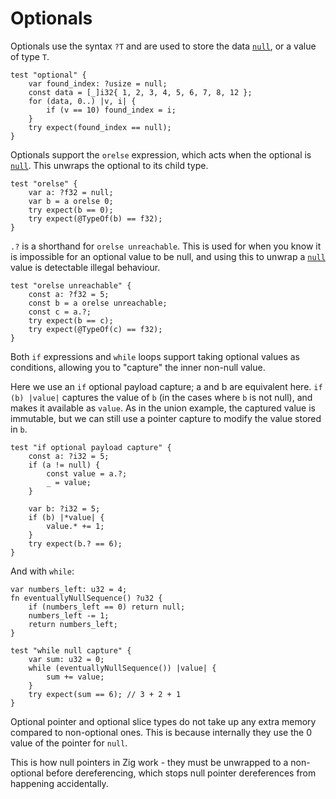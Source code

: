 # Optionals

Optionals use the syntax `?T` and are used to store the data
[`null`](https://ziglang.org/documentation/master/#null), or a value of type
`T`.

```zig
test "optional" {
    var found_index: ?usize = null;
    const data = [_]i32{ 1, 2, 3, 4, 5, 6, 7, 8, 12 };
    for (data, 0..) |v, i| {
        if (v == 10) found_index = i;
    }
    try expect(found_index == null);
}
```

Optionals support the `orelse` expression, which acts when the optional is
[`null`](https://ziglang.org/documentation/master/#null). This unwraps the
optional to its child type.

```zig
test "orelse" {
    var a: ?f32 = null;
    var b = a orelse 0;
    try expect(b == 0);
    try expect(@TypeOf(b) == f32);
}
```

`.?` is a shorthand for `orelse unreachable`. This is used for when you know it
is impossible for an optional value to be null, and using this to unwrap a
[`null`](https://ziglang.org/documentation/master/#null) value is detectable
illegal behaviour.

```zig
test "orelse unreachable" {
    const a: ?f32 = 5;
    const b = a orelse unreachable;
    const c = a.?;
    try expect(b == c);
    try expect(@TypeOf(c) == f32);
}
```

Both `if` expressions and `while` loops support taking optional values as conditions,
allowing you to "capture" the inner non-null value.

Here we use an `if` optional payload capture; a and b are equivalent here.
`if (b) |value|` captures the value of `b` (in the cases where `b` is not null),
and makes it available as `value`. As in the union example, the captured value
is immutable, but we can still use a pointer capture to modify the value stored
in `b`.

```zig
test "if optional payload capture" {
    const a: ?i32 = 5;
    if (a != null) {
        const value = a.?;
        _ = value;
    }

    var b: ?i32 = 5;
    if (b) |*value| {
        value.* += 1;
    }
    try expect(b.? == 6);
}
```

And with `while`:

```zig
var numbers_left: u32 = 4;
fn eventuallyNullSequence() ?u32 {
    if (numbers_left == 0) return null;
    numbers_left -= 1;
    return numbers_left;
}

test "while null capture" {
    var sum: u32 = 0;
    while (eventuallyNullSequence()) |value| {
        sum += value;
    }
    try expect(sum == 6); // 3 + 2 + 1
}
```

Optional pointer and optional slice types do not take up any extra memory
compared to non-optional ones. This is because internally they use the 0 value
of the pointer for `null`.

This is how null pointers in Zig work - they must be unwrapped to a non-optional
before dereferencing, which stops null pointer dereferences from happening
accidentally.
